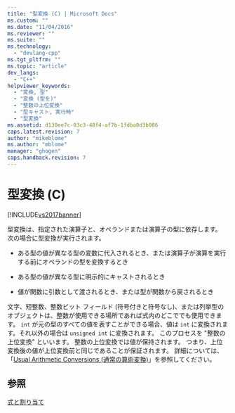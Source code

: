 ```yaml
---
title: "型変換 (C) | Microsoft Docs"
ms.custom: ""
ms.date: "11/04/2016"
ms.reviewer: ""
ms.suite: ""
ms.technology: 
  - "devlang-cpp"
ms.tgt_pltfrm: ""
ms.topic: "article"
dev_langs: 
  - "C++"
helpviewer_keywords: 
  - "変換, 型"
  - "変換 (型を)"
  - "整数の上位変換"
  - "型キャスト, 実行時"
  - "型変換"
ms.assetid: d130ee7c-03c3-48f4-af7b-1fdba0d3b086
caps.latest.revision: 7
author: "mikeblome"
ms.author: "mblome"
manager: "ghogen"
caps.handback.revision: 7
---
```

# 型変換 (C)
[!INCLUDE[vs2017banner](../assembler/inline/includes/vs2017banner.md)]

型変換は、指定された演算子と、オペランドまたは演算子の型に依存します。  次の場合に型変換が実行されます。  
  
-   ある型の値が異なる型の変数に代入されるとき、または演算子が演算を実行する前にオペランドの型を変換するとき  
  
-   ある型の値が異なる型に明示的にキャストされるとき  
  
-   値が関数に引数として渡されるとき、または型が関数から戻されるとき  
  
 文字、短整数、整数ビット フィールド \(符号付きと符号なし\)、または列挙型のオブジェクトは、整数が使用できる場所であれば式内のどこででも使用できます。  `int` が元の型のすべての値を表すことができる場合、値は `int` に変換されます。それ以外の場合は `unsigned int` に変換されます。  このプロセスを "整数の上位変換" といいます。 整数の上位変換では値が保持されます。  つまり、上位変換後の値が上位変換前と同じであることが保証されます。  詳細については、「[Usual Arithmetic Conversions \(通常の算術変換\)](../c-language/usual-arithmetic-conversions.md)」を参照してください。  
  
## 参照  
 [式と割り当て](../c-language/expressions-and-assignments.md)